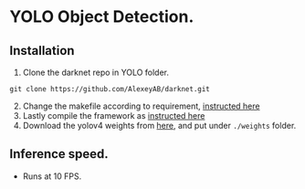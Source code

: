 # YOLO Object Detection.

## Installation
1. Clone the darknet repo in YOLO folder.
```
git clone https://github.com/AlexeyAB/darknet.git
```
2. Change the makefile according to requirement, [instructed here](https://github.com/AlexeyAB/darknet#how-to-compile-on-linux-using-make)
3. Lastly compile the framework as [instructed here](https://github.com/AlexeyAB/darknet#how-to-compile-on-linuxmacos-using-cmake)
4. Download the yolov4 weights from [here](https://github.com/AlexeyAB/darknet#how-to-evaluate-fps-of-yolov4-on-gpu), and put under `./weights` folder.

## Inference speed.
* Runs at 10 FPS.
